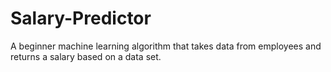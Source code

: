 # Salary-Predictor
A beginner machine learning algorithm that takes data from employees and returns a salary based on a data set.
